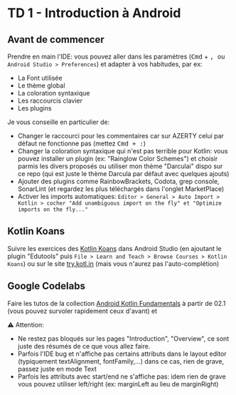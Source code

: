 # TD 1 - Introduction à Android

## Avant de commencer
Prendre en main l'IDE: vous pouvez aller dans les paramètres (<kbd>Cmd</kbd> + <kbd>, </kbd> ou  `Android Studio > Preferences`) et adapter à vos habitudes, par ex:
- La Font utilisée
- Le thème global
- La coloration syntaxique
- Les raccourcis clavier
- Les plugins

Je vous conseille en particulier de:
- Changer le raccourci pour les commentaires car sur AZERTY celui par défaut ne fonctionne pas (mettez <kbd>Cmd + :</kbd>)
- Changer la coloration syntaxique qui n'est pas terrible pour Kotlin: vous pouvez installer un plugin (ex: "Rainglow Color Schemes") et choisir parmis les divers proposés ou utiliser mon thème "Darculai" dispo sur ce repo (qui est juste le thème Darcula par défaut avec quelques ajouts)
- Ajouter des plugins comme RainbowBrackets, Codota, grep console, SonarLint (et regardez les plus téléchargés dans l'onglet MarketPlace)
- Activer les imports automatiques: `Editor > General > Auto Import > Kotlin > cocher "Add unambiguous import on the fly" et "Optimize imports on the fly..."`

## Kotlin Koans

Suivre les exercices des [Kotlin Koans](https://try.kotlinlang.org) dans Android Studio (en ajoutant le plugin "Edutools" puis `File > Learn and Teach > Browse Courses > Kotlin Koans`) ou sur le site [try.kotl.in](https://try.kotl.in) (mais vous n'aurez pas l'auto-complétion)

## Google Codelabs
Faire les tutos de la collection
[Android Kotlin Fundamentals](https://codelabs.developers.google.com/android-kotlin-fundamentals/) à partir de 02.1 (vous pouvez survoler rapidement ceux d'avant) et 

⚠️ Attention:
- Ne restez pas bloqués sur les pages "Introduction", "Overview", ce sont juste des résumés de ce que vous allez faire.
- Parfois l'IDE bug et n'affiche pas certains attributs dans le layout editor (typiquement textAlignment, fontFamily,...) dans ce cas, rien de grave, passez juste en mode Text
- Parfois les attributs avec start/end ne s'affiche pas: idem rien de grave vous pouvez utiliser left/right (ex: marginLeft au lieu de marginRight)
